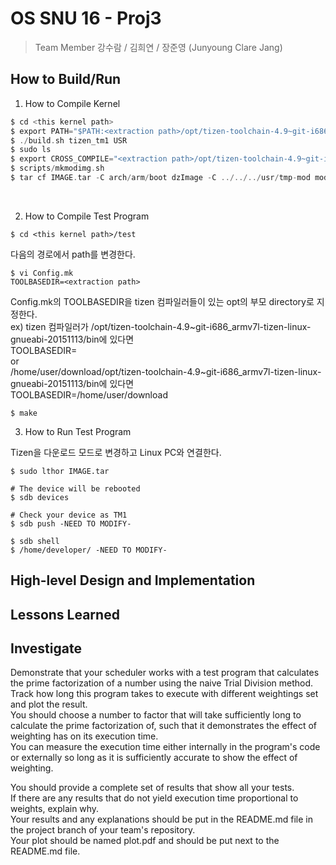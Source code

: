 # OS SNU 16 - Proj3
> Team Member 강수람 / 김희연 / 장준영 (Junyoung Clare Jang)

## How to Build/Run

1. How to Compile Kernel

```c
$ cd <this kernel path>
$ export PATH="$PATH:<extraction path>/opt/tizen-toolchain-4.9~git-i686_armv7l-tizen-linux-gnueabi-20151113/bin/"
$ ./build.sh tizen_tm1 USR
$ sudo ls
$ export CROSS_COMPILE="<extraction path>/opt/tizen-toolchain-4.9~git-i686_armv7l-tizen-linux-gnueabi-20151113/bin/armv7l-tizen-linux-gnueabi-"
$ scripts/mkmodimg.sh
$ tar cf IMAGE.tar -C arch/arm/boot dzImage -C ../../../usr/tmp-mod modules.img
```
<br/>

2. How to Compile Test Program

```
$ cd <this kernel path>/test
```

다음의 경로에서 path를 변경한다.

```
$ vi Config.mk
TOOLBASEDIR=<extraction path>
```

Config.mk의 TOOLBASEDIR을 tizen 컴파일러들이 있는 opt의 부모 directory로 지정한다.<br/>
ex) tizen 컴파일러가 /opt/tizen-toolchain-4.9~git-i686_armv7l-tizen-linux-gnueabi-20151113/bin에 있다면<br/>
TOOLBASEDIR=<br/>
or<br/>
/home/user/download/opt/tizen-toolchain-4.9~git-i686_armv7l-tizen-linux-gnueabi-20151113/bin에 있다면<br/>
TOOLBASEDIR=/home/user/download<br/>

```
$ make
```

3. How to Run Test Program

Tizen을 다운로드 모드로 변경하고 Linux PC와 연결한다.

```
$ sudo lthor IMAGE.tar

# The device will be rebooted
$ sdb devices

# Check your device as TM1
$ sdb push -NEED TO MODIFY-

$ sdb shell
$ /home/developer/ -NEED TO MODIFY-
```

## High-level Design and Implementation


## Lessons Learned


## Investigate

Demonstrate that your scheduler works with a test program that calculates the prime factorization of a number using the naive Trial Division method.<br/>
Track how long this program takes to execute with different weightings set and plot the result.<br/>
You should choose a number to factor that will take sufficiently long to calculate the prime factorization of, such that it demonstrates the effect of weighting has on its execution time.<br/>
You can measure the execution time either internally in the program's code or externally so long as it is sufficiently accurate to show the effect of weighting.<br/>

You should provide a complete set of results that show all your tests.<br/>
If there are any results that do not yield execution time proportional to weights, explain why.<br/>
Your results and any explanations should be put in the README.md file in the project branch of your team's repository.<br/>
Your plot should be named plot.pdf and should be put next to the README.md file.<br/>
